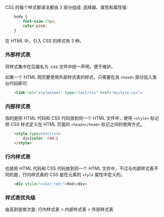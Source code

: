 
CSS 的每个样式都语法都由 3 部分组成: 选择器、属性和属性值:
```css
    body {
        font-size:15px; 
        color:pink;
    }
```

在 HTML 中，引入 CSS 的样式有 3 种。

### 外部样式表

将样式集中在后缀名为 .css 文件中统一声明，便于维护。

如果一个 HTML 网页要使用外部样式表的样式，只需要在其 `<head>` 部分加入类似代码即可:
```html
    <link rel="stylesheet" type="text/css" href="mystyle.css">
```


### 内部样式表

指的是把 HTML 代码和 CSS 代码放到同一个 HTML 文件中，使用 `<style>` 标记把 CSS 样式定义在 HTML 页面的 `<head></head>` 标记之间的使用方式。
```html
	<style type=text/css>
		div{color: red;}
	</style>
```


### 行内样式表

也是把 HTML 代码和 CSS 代码放到同一个 HTML 文件中，不过与内部样式表不同的是，行内样式表的 CSS 是在元素的 `style` 属性中定义的。
```html
	<div style="color:red;">Red</div>
```


### 样式表优先级

由高到低依次是: 行内样式表 > 内部样式表 > 外部样式表

